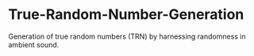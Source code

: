# True-Random-Number-Generation
Generation of true random numbers (TRN) by harnessing randomness in ambient sound. 
